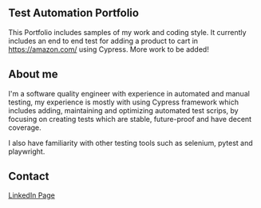 ## Test Automation Portfolio
This Portfolio includes samples of my work and coding style.
It currently includes an end to end test for adding a product to cart in https://amazon.com/ using Cypress.
More work to be added!

## About me
I'm a software quality engineer with experience in automated and manual testing,
my experience is mostly with using Cypress framework which includes adding, maintaining 
and optimizing automated test scrips, by focusing on creating tests which are stable, future-proof and have decent coverage.

I also have familiarity with other testing tools such as selenium, pytest and playwright.

## Contact
[LinkedIn Page](https://www.linkedin.com/in/iyad-al-yadak-076280170/)
